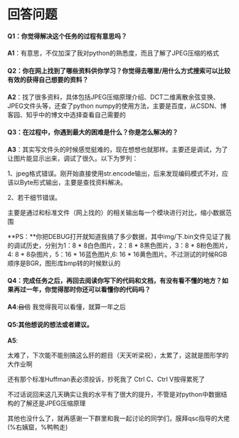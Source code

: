 # 回答问题

#### Q1：你觉得解决这个任务的过程有意思吗？

**A1**：有意思，不仅加深了我对python的熟悉度，而且了解了JPEG压缩的格式

#### Q2：你在网上找到了哪些资料供你学习？你觉得去哪里/用什么方式搜索可以比较有效的获得自己想要的资料？

**A2**：找了很多资料，具体包括JPEG压缩原理介绍、DCT二维离散余弦变换、JPEG文件头等，还查了python numpy的使用方法，主要是百度，从CSDN、博客园、知乎中的博文中选择查看自己需要的

#### Q3：在过程中，你遇到最大的困难是什么？你是怎么解决的？

**A3**：其实写文件头的时候感觉挺难的，现在想想也就那样。主要还是调试，为了让图片能显示出来，调试了很久。以下为罗列：

1、jpeg格式错误。刚开始直接使用str.encode输出，后来发现编码模式不对，应该以Byte形式输出，主要是查找资料解决。

2、若干细节错误。

主要是通过和标准文件（网上找的）的相关输出每一个模块进行对比，缩小数据范围

**PS：**你把DEBUG打开就知道我搞了多少数据，其中img/下.bin文件见证了我的调试历史，分别为1：8 * 8白色图片，2：8 * 8黑色图片，3：8 * 8粉色图片，4: 8 * 8杂图片，5：16 * 16蓝色图片,6: 16 * 16黄色图片。不过测试的时候RGB顺序是BGR，图形库bmp转的时候默认的

#### Q4：完成任务之后，再回去阅读你写下的代码和文档，有没有看不懂的地方？如果再过一年，你觉得那时你还可以看懂你的代码吗？

**A4**:~~自信~~ 我觉得我可以看懂，就算一年之后

#### Q5:其他想说的想法或者建议。

**A5**:

太难了，下次能不能别搞这么肝的题目（天天听梁祝），太累了，这就是图形学的大作业啊

还有那个标准Huffman表必须投诉，抄死我了 Ctrl C、Ctrl V按得累死了

不过话说回来这几天确实让我的水平有了很大的提升，不管是对python中数据结构的了解还是JPEG压缩原理

其他也没什么了，就再感谢一下群里和我一起讨论的同学们，膜拜qsc指导的大佬(%右姨窟，%鸭鸭走)




